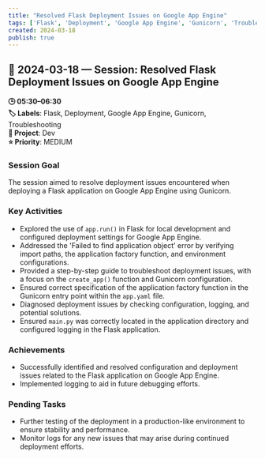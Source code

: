 ```yaml
---
title: "Resolved Flask Deployment Issues on Google App Engine"
tags: ['Flask', 'Deployment', 'Google App Engine', 'Gunicorn', 'Troubleshooting']
created: 2024-03-18
publish: true
---
```


## 📅 2024-03-18 — Session: Resolved Flask Deployment Issues on Google App Engine

**🕒 05:30–06:30**  
**🏷️ Labels**: Flask, Deployment, Google App Engine, Gunicorn, Troubleshooting  
**📂 Project**: Dev  
**⭐ Priority**: MEDIUM  


### Session Goal
The session aimed to resolve deployment issues encountered when deploying a Flask application on Google App Engine using Gunicorn.

### Key Activities
- Explored the use of `app.run()` in Flask for local development and configured deployment settings for Google App Engine.
- Addressed the 'Failed to find application object' error by verifying import paths, the application factory function, and environment configurations.
- Provided a step-by-step guide to troubleshoot deployment issues, with a focus on the `create_app()` function and Gunicorn configuration.
- Ensured correct specification of the application factory function in the Gunicorn entry point within the `app.yaml` file.
- Diagnosed deployment issues by checking configuration, logging, and potential solutions.
- Ensured `main.py` was correctly located in the application directory and configured logging in the Flask application.

### Achievements
- Successfully identified and resolved configuration and deployment issues related to the Flask application on Google App Engine.
- Implemented logging to aid in future debugging efforts.

### Pending Tasks
- Further testing of the deployment in a production-like environment to ensure stability and performance.
- Monitor logs for any new issues that may arise during continued deployment efforts.
